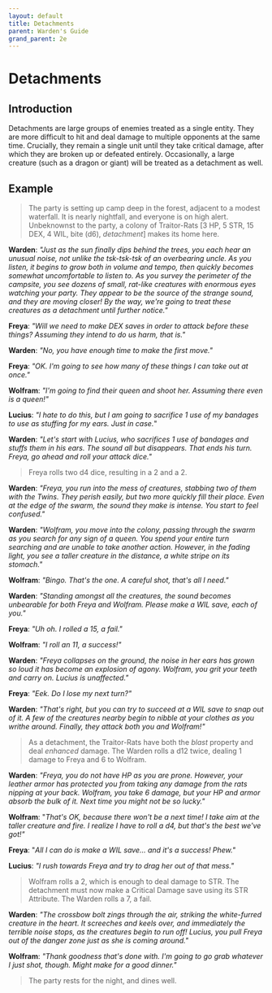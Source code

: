 ```yaml
---
layout: default
title: Detachments
parent: Warden's Guide 
grand_parent: 2e
---
```


# Detachments

## Introduction

Detachments are large groups of enemies treated as a single entity. They are more difficult to hit and deal damage to multiple opponents at the same time. Crucially, they remain a single unit until they take critical damage, after which they are broken up or defeated entirely. Occasionally, a large creature (such as a dragon or giant) will be treated as a detachment as well. 

## Example

> The party is setting up camp deep in the forest, adjacent to a modest waterfall. It is nearly nightfall, and everyone is on high alert. Unbeknownst to the party, a colony of Traitor-Rats [3 HP, 5 STR, 15 DEX, 4 WIL, bite (d6), _detachment_] makes its home here.

**Warden**: _"Just as the sun finally dips behind the trees, you each hear an unusual noise, not unlike the tsk-tsk-tsk of an overbearing uncle. As you listen, it begins to grow both in volume and tempo, then quickly becomes somewhat uncomfortable to listen to. As you survey the perimeter of the campsite, you see dozens of small, rat-like creatures with enormous eyes watching your party. They appear to be the source of the strange sound, and they are moving closer! By the way, we're going to treat these creatures as a detachment until further notice."_

**Freya**: _"Will we need to make DEX saves in order to attack before these things? Assuming they intend to do us harm, that is."_

**Warden**: _"No, you have enough time to make the first move."_

**Freya**: _"OK. I'm going to see how many of these things I can take out at once."_

**Wolfram**: _"I'm going to find their queen and shoot her. Assuming there even is a queen!"_

**Lucius**: _"I hate to do this, but I am going to sacrifice 1 use of my bandages to use as stuffing for my ears. Just in case._"

**Warden**: _"Let's start with Lucius, who sacrifices 1 use of bandages and stuffs them in his ears. The sound all but disappears. That ends his turn. Freya, go ahead and roll your attack dice."_

> Freya rolls two d4 dice, resulting in a 2 and a 2.

**Warden**: _"Freya, you run into the mess of creatures, stabbing two of them with the Twins. They perish easily, but two more quickly fill their place. Even at the edge of the swarm, the sound they make is intense. You start to feel confused."_

**Warden**: _"Wolfram, you move into the colony, passing through the swarm as you search for any sign of a queen. You spend your entire turn searching and are unable to take another action. However, in the fading light, you see a taller creature in the distance, a white stripe on its stomach."_

**Wolfram**: _"Bingo. That's the one. A careful shot, that's all I need."_

**Warden**: _"Standing amongst all the creatures, the sound becomes unbearable for both Freya and Wolfram. Please make a WIL save, each of you."_

**Freya**: _"Uh oh. I rolled a 15, a fail."_

**Wolfram**: _"I roll an 11, a success!"_

**Warden**: _"Freya collapses on the ground, the noise in her ears has grown so loud it has become an explosion of agony. Wolfram, you grit your teeth and carry on. Lucius is unaffected."_

**Freya**: _"Eek. Do I lose my next turn?"_

**Warden**: _"That's right, but you can try to succeed at a WIL save to snap out of it. A few of the creatures nearby begin to nibble at your clothes as you writhe around. Finally, they attack both you and Wolfram!"_

> As a detachment, the Traitor-Rats have both the _blast_ property and deal _enhanced_ damage. The Warden rolls a d12 twice, dealing 1 damage to Freya and 6 to Wolfram.

**Warden**: _"Freya, you do not have HP as you are prone. However, your leather armor has protected you from taking any damage from the rats nipping at your back. Wolfram, you take 6 damage, but your HP and armor absorb the bulk of it. Next time you might not be so lucky."_

**Wolfram**: "_That's OK, because there won't be a next time! I take aim at the taller creature and fire. I realize I have to roll a d4, but that's the best we've got!"_

**Freya**: "_All I can do is make a WIL save... and it's a success! Phew."_

**Lucius**: _"I rush towards Freya and try to drag her out of that mess."_

> Wolfram rolls a 2, which is enough to deal damage to STR. The detachment must now make a Critical Damage save using its STR Attribute. The Warden rolls a 7, a fail.

**Warden**: _"The crossbow bolt zings through the air, striking the white-furred creature in the heart. It screeches and keels over, and immediately the terrible noise stops, as the creatures begin to run off! Lucius, you pull Freya out of the danger zone just as she is coming around."_

**Wolfram**: _"Thank goodness that's done with. I'm going to go grab whatever I just shot, though. Might make for a good dinner."_ 

> The party rests for the night, and dines well.
